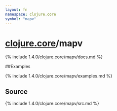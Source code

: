 ```yaml
---
layout: fn
namespace: clojure.core
symbol: "mapv"
---
```


# [clojure.core](../)/mapv

{% include 1.4.0/clojure.core/mapv/docs.md %}

##Examples

{% include 1.4.0/clojure.core/mapv/examples.md %}
## Source
{% include 1.4.0/clojure.core/mapv/src.md %}

